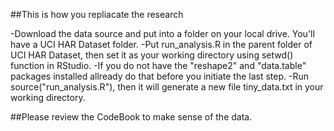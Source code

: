 ##This is how you repliacate the research

-Download the data source and put into a folder on your local drive. You'll have a UCI HAR Dataset folder.
-Put run_analysis.R in the parent folder of UCI HAR Dataset, then set it as your working directory using setwd() function in RStudio.
-If you do not have the "reshape2" and "data.table" packages installed allready do that before you initiate the last step.
-Run source("run_analysis.R"), then it will generate a new file tiny_data.txt in your working directory.


##Please review the CodeBook to make sense of the data.